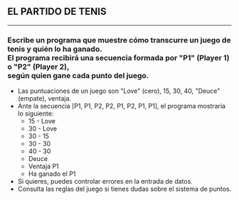 ## EL PARTIDO DE TENIS

***

### Escribe un programa que muestre cómo transcurre un juego de tenis y quién lo ha ganado.<br>El programa recibirá una secuencia formada por "P1" (Player 1) o "P2" (Player 2), <br>según quien gane cada punto del juego.

- Las puntuaciones de un juego son "Love" (cero), 15, 30, 40, "Deuce" (empate), ventaja.
- Ante la secuencia [P1, P1, P2, P2, P1, P2, P1, P1], el programa mostraría lo siguiente:
    - 15 - Love
    - 30 - Love
    - 30 - 15
    - 30 - 30
    - 40 - 30
    - Deuce
    - Ventaja P1
    - Ha ganado el P1
- Si quieres, puedes controlar errores en la entrada de datos.
- Consulta las reglas del juego si tienes dudas sobre el sistema de puntos.